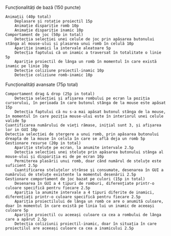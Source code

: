 Funcționalități de bază (150 puncte)

    Animații (40p total)
        Deplasare și rotație proiectil 15p
        Animație dispariție romb 10p
        Animație dispariție inamic 10p
    Comportament de joc (50p in total)
        Detecția selecției unei celule de joc prin apăsarea butonului stânga al mouse-ului și plasarea unui romb în celulă 10p
        Apariție inamici la intervale aleatoare 5p
        Detecția faptului că un inamic a traversat în totalitate o linie 5p
        Apariție proiectil de lânga un romb în momentul în care există inamic pe linie 10p
        Detecție coliziune proiectil-inamic 10p
        Detecție coliziune romb-inamic 10p

Funcționalități avansate (75p total)

    Comportament drag & drop (25p in total)
        Detecția selecției și afișarea rombului pe ecran la poziția cursorului, în perioada în care butonul stânga de la mouse este apăsat 15p
        Detecția faptului că nu s-a mai apăsat butonul stânga de la mouse, în momentul în care poziția mouse-ului este în interiorul unei celule valide 5p
    Cuantificarea numărului de vieți rămase, inițial sunt 3, și afișarea lor in GUI 10p
    Detecția selecției de ștergere a unui romb, prin apăsarea butonului dreapta de la mouse în celula în care se află deja un romb 5p
    Gestionare resurse (20p in total)
        Apariție steluțe pe ecran, la anumite intervale 2.5p
        Detecția selecției unei steluțe prin apăsarea butonului stânga al mouse-ului și dispariția ei de pe ecran 10p
        Permiterea plasării unui romb, doar când numărul de steluțe este suficient 2.5p
        Cuantificarea steluțelor strânse și consumate, desenarea în GUI a numărului de steluțe existente la momentul desenării 2.5p
    Gestionare comportament de joc bazat pe culori (15p in total)
        Desenarea în GUI a 4 tipuri de romburi, diferențiate printr-o culoare specifică pentru fiecare 2.5p
        Apariția la anumite intervale a 4 tipuri diferite de inamici, diferențiați printr-o culoare specifică pentru fiecare 2.5p
        Apariția proiectilului de lânga un romb ce are o anumită culoare, doar în momentul în care există pe linia lui un inamic de aceeași culoare 5p
        Apariție proiectil cu aceeași culoare ca cea a rombului de lânga care a apărut 2.5p
        Detecția coliziunii proiectil-inamic, doar în situația în care proiectilul are aceeași culoare ca cea a inamicului 2.5p

